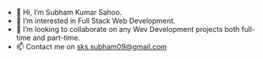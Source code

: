 - 👋 Hi, I’m Subham Kumar Sahoo.
- 👀 I’m interested in Full Stack Web Development.
- 💞️ I’m looking to collaborate on any Wev Development projects both full-time and part-time. 
- 📫 Contact me on sks.subham09@gmail.com

<!---
subhamsks/subhamsks is a ✨ special ✨ repository because its `README.md` (this file) appears on your GitHub profile.
You can click the Preview link to take a look at your changes.
--->
